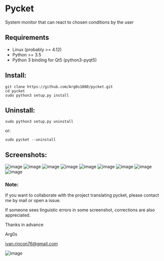 # Pycket
System monitor that can react to chosen conditions by the user

## Requirements
- Linux (probably >= 4.12)
- Python >= 3.5
- Python 3 binding for Qt5 (python3-pyqt5)

## Install:
```
git clone https://github.com/Arg0s1080/pycket.git
cd pycket
sudo python3 setup.py install
```

## Uninstall:
```
sudo python3 setup.py uninstall
```
or:
```
sudo pycket --uninstall
```

## Screenshots:
![image](https://raw.githubusercontent.com/Arg0s1080/pycket/master/screenshots/en_at_time_stopped.png)
![image](https://raw.githubusercontent.com/Arg0s1080/pycket/master/screenshots/en_countdown_activated.png)
![image](https://raw.githubusercontent.com/Arg0s1080/pycket/master/screenshots/en_system_load_stopped.png)
![image](https://raw.githubusercontent.com/Arg0s1080/pycket/master/screenshots/en_network_activated.png)
![image](https://raw.githubusercontent.com/Arg0s1080/pycket/master/screenshots/en_power_activated.png)
![image](https://raw.githubusercontent.com/Arg0s1080/pycket/master/screenshots/en_partition_stopped.png)
![image](https://raw.githubusercontent.com/Arg0s1080/pycket/master/screenshots/en_main_settings.png)
![image](https://raw.githubusercontent.com/Arg0s1080/pycket/master/screenshots/en_mail_settings.png)
![image](https://raw.githubusercontent.com/Arg0s1080/pycket/master/screenshots/en_notify_settings.png)

### Note:
If you want to collaborate with the project translating pycket, please contact me by mail or open a issue.

If someone sees linguistic errors in some screenshot, corrections are also appreciated.

Thanks in advance

Arg0s

ivan.rincon76@gmail.com

![image](https://raw.githubusercontent.com/Arg0s1080/pycket/master/screenshots/zzz_under_construction.png)
